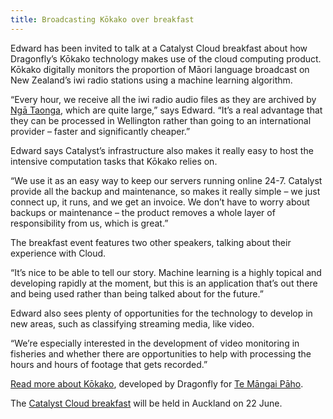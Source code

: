 ```yaml
---
title: Broadcasting Kōkako over breakfast
---
```

Edward has been invited to talk at a Catalyst Cloud breakfast about how Dragonfly’s Kōkako technology makes use of the cloud computing product. Kōkako digitally monitors the proportion of Māori language broadcast on New Zealand’s iwi radio stations using a machine learning algorithm.
<!--more-->

“Every hour, we receive all the iwi radio audio files as they are archived by [Ngā Taonga](http://www.ngataonga.org.nz/), which are quite large,” says Edward. “It’s a real advantage that they can be processed in Wellington rather than going to an international provider – faster and significantly cheaper.”  

Edward says Catalyst’s infrastructure also makes it really easy to host the intensive computation tasks that Kōkako relies on.

“We use it as an easy way to keep our servers running online 24-7. Catalyst provide all the backup and maintenance, so makes it really simple – we just connect up, it runs, and we get an invoice. We don’t have to worry about backups or maintenance – the product removes a whole layer of responsibility from us, which is great.”

The breakfast event features two other speakers, talking about their experience with Cloud.

“It’s nice to be able to tell our story. Machine learning is a highly topical and developing rapidly at the moment, but this is an application that’s out there and being used rather than being talked about for the future.”

Edward also sees plenty of opportunities for the technology to develop in new areas, such as classifying streaming media, like video.

“We’re especially interested in the development of video monitoring in fisheries and whether there are opportunities to help with processing the hours and hours of footage that gets recorded.”

[Read more about Kōkako](https://www.dragonfly.co.nz/news/2015-09-04-kokako-launch.html), developed by Dragonfly for [Te Māngai Pāho]( http://www.tmp.govt.nz/).

The [Catalyst Cloud breakfast](http://www.catalyst.net.nz/news/discover-catalyst-cloud-auckland-breakfast) will be held in Auckland on 22 June.
